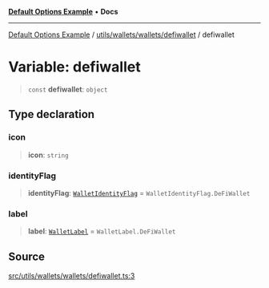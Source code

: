 [**Default Options Example**](../../../../../README.md) • **Docs**

***

[Default Options Example](../../../../../modules.md) / [utils/wallets/wallets/defiwallet](../README.md) / defiwallet

# Variable: defiwallet

> `const` **defiwallet**: `object`

## Type declaration

### icon

> **icon**: `string`

### identityFlag

> **identityFlag**: [`WalletIdentityFlag`](../../../types/enumerations/WalletIdentityFlag.md) = `WalletIdentityFlag.DeFiWallet`

### label

> **label**: [`WalletLabel`](../../../types/enumerations/WalletLabel.md) = `WalletLabel.DeFiWallet`

## Source

[src/utils/wallets/wallets/defiwallet.ts:3](https://github.com/bgd-labs/fe-shared/blob/022d31eeb7e61eeffe2ddf65992458f822122ffc/src/utils/wallets/wallets/defiwallet.ts#L3)
